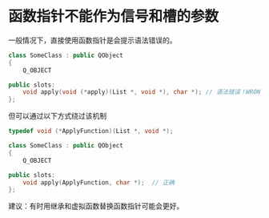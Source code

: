 # 函数指针不能作为信号和槽的参数

一般情况下，直接使用函数指针是会提示语法错误的。

```cpp
class SomeClass : public QObject
{
    Q_OBJECT

public slots:
    void apply(void (*apply)(List *, void *), char *); // 语法错误！WRONG
};
```

但可以通过以下方式绕过该机制

```cpp
typedef void (*ApplyFunction)(List *, void *);

class SomeClass : public QObject
{
    Q_OBJECT

public slots:
    void apply(ApplyFunction, char *);  // 正确
};
```

建议：有时用继承和虚拟函数替换函数指针可能会更好。
